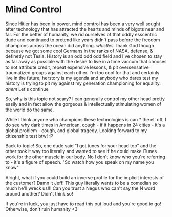# Mind Control

Since Hitler has been in power, mind comtrol has been a very well sought after technology that has attracted the hearts and minds of bigots near and far. For the better of humanity, we rid ourselves of that oddly esscentric dude and comtinued to pretend like years didn't pass before the freedom champions across the ocean did anything. *whistles* Thank God though because we got some cool Germans in the ranks of NASA, defense, & definetly not Tesla. History is an odd odd odd field and I've chosen to stay as far away as possible with the desire to live in a time vaccum that chooses to not attribute credit, repeat expensive lessons, & pit oversensative traumatized groups against each other. I'm too cool for that and certainly live in the future; herstory is my agenda and anybody who dares test my history is trying to pit my against my generation championing for equality. *ahem* Let's continue


So, why is this topic not scary? I can generally control my other head pretty easily and in fact allow the gorgeous & intellectually stimulating women of the world do the same.

While I think anyone who champions these technologies is can * the el' off, I do see why dark times in American, cough - if it happens in 24 cities - it's a global problem - cough, and global tragedy. Looking forward to my citizenship test btw! :P

Back to topic! So, one dude said "I got tunes for your head top" and the other took it way too literally and wanted to see if he could make iTunes work for the other muscle in our body. No I don't know who you're referring to - it's a figure of speech. "So watch how you speak on my name you know"

Alright, what if you could build an inverse profile for the implicit interests of the customer? Damn it Jeff! This guy literally wants to be a comedian so much he'll wreck us!!! Can you trust a Negus who can't say the N word around another? Didn't think so!

If you're in luck, you just have to read this out loud and you're good to go! Otherwise, don't ruin humanity <3
